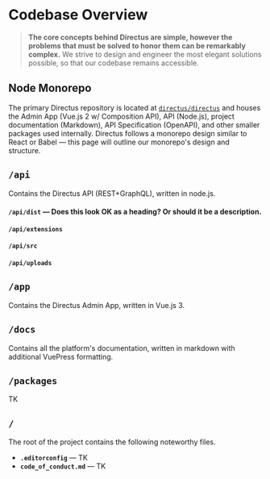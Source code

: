 # Codebase Overview

> **The core concepts behind Directus are simple, however the problems that must be solved to honor them can be
> remarkably complex.** We strive to design and engineer the most elegant solutions possible, so that our codebase
> remains accessible.

## Node Monorepo

The primary Directus repository is located at [`directus/directus`](https://github.com/directus/directus) and houses the
Admin App (Vue.js 2 w/ Composition API), API (Node.js), project documentation (Markdown), API Specification (OpenAPI),
and other smaller packages used internally. Directus follows a monorepo design similar to React or Babel — this page
will outline our monorepo's design and structure.

## `/api`

Contains the Directus API (REST+GraphQL), written in node.js.

#### `/api/dist` — Does this look OK as a heading? Or should it be a description.

#### `/api/extensions`

#### `/api/src`

#### `/api/uploads`

## `/app`

Contains the Directus Admin App, written in Vue.js 3.

## `/docs`

Contains all the platform's documentation, written in markdown with additional VuePress formatting.

## `/packages`

TK

## `/`

The root of the project contains the following noteworthy files.

- **`.editorconfig`** — TK
- **`code_of_conduct.md`** — TK
